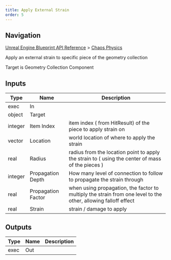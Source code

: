```yaml
---
title: Apply External Strain
order: 5
---
```

## Navigation

[Unreal Engine Blueprint API Reference](https://dev.epicgames.com/documentation/en-us/unreal-engine/BlueprintAPI) > [Chaos Physics](https://dev.epicgames.com/documentation/en-us/unreal-engine/BlueprintAPI/ChaosPhysics)

Apply an external strain to specific piece of the geometry collection

Target is Geometry Collection Component

## Inputs

| Type | Name | Description |
| --- | --- | --- |
| exec | In |  |
| object | Target |  |
| integer | Item Index | item index ( from HitResult) of the piece to apply strain on |
| vector | Location | world location of where to apply the strain |
| real | Radius | radius from the location point to apply the strain to ( using the center of mass of the pieces ) |
| integer | Propagation Depth | How many level of connection to follow to propagate the strain through |
| real | Propagation Factor | when using propagation, the factor to multiply the strain from one level to the other, allowing falloff effect |
| real | Strain | strain / damage to apply |

## Outputs

| Type | Name | Description |
| --- | --- | --- |
| exec | Out |  |
